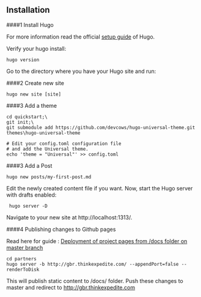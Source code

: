 ## Installation

####1  Install Hugo

For more information read the official [setup guide](https://gohugo.io/overview/installing/) of Hugo.

Verify your hugo install:
```
hugo version
```
Go to the directory where you have your Hugo site and run:

####2  Create new site
```
hugo new site [site]
```
####3  Add a theme
```
cd quickstart;\
git init;\
git submodule add https://github.com/devcows/hugo-universal-theme.git themes\hugo-universal-theme

# Edit your config.toml configuration file
# and add the Universal theme.
echo 'theme = "Universal"' >> config.toml
```

####3  Add a Post
```
hugo new posts/my-first-post.md
```

Edit the newly created content file if you want. Now, start the Hugo server with drafts enabled:

```
 hugo server -D
```

Navigate to your new site at http://localhost:1313/.

####4  Publishing changes to Github pages 

Read here for guide : [Deployment of project pages from /docs folder on master branch](https://gohugo.io/hosting-and-deployment/hosting-on-github/#deployment-of-project-pages-from-docs-folder-on-master-branch)

```
cd partners  
hugo server -b http://gbr.thinkexpedite.com/ --appendPort=false --renderToDisk
```
This will publish static content to /docs/ folder. Push these changes to master and redirect to http://gbr.thinkexpedite.com


